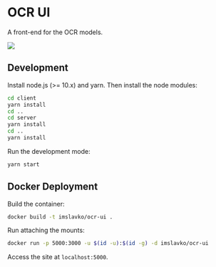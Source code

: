 # OCR UI

A front-end for the OCR models.

![](./ocr-ui.png)

## Development

Install node.js (>= 10.x) and yarn. Then install the node modules:

```bash
cd client
yarn install
cd ..
cd server
yarn install
cd ..
yarn install
```

Run the development mode:

```bash
yarn start
```

## Docker Deployment

Build the container:

```bash
docker build -t imslavko/ocr-ui .
```

Run attaching the mounts:

```bash
docker run -p 5000:3000 -u $(id -u):$(id -g) -d imslavko/ocr-ui
```

Access the site at `localhost:5000`.

